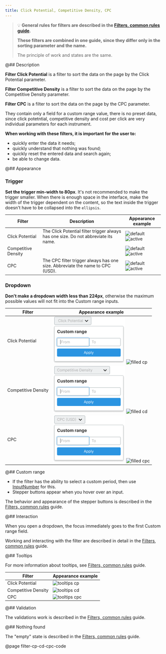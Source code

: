 ```yaml
---
title: Click Potential, Competitive Density, CPC
---
```


> 💡 **General rules for filters are described in the [Filters, common rules guide](/filter-group/filter-rules/).**
>
> **These filters are combined in one guide, since they differ only in the sorting parameter and the name.**
>
> The principle of work and states are the same.

@## Description

**Filter Click Potential** is a filter to sort the data on the page by the Click Potential parameter.

**Filter Competitive Density** is a filter to sort the data on the page by the Competitive Density parameter.

**Filter CPC** is a filter to sort the data on the page by the CPC parameter.

They contain only a field for a custom range value, there is no preset data, since click potetntial, competitive density and cost per click are very individual parameters for each instrument.

**When working with these filters, it is important for the user to:**

- quickly enter the data it needs;
- quickly understand that nothing was found;
- quickly reset the entered data and search again;
- be able to change data.

@## Appearance

### Trigger

**Set the trigger min-width to 80px**. It's not recommended to make the trigger smaller. When there is enough space in the interface, make the width of the trigger dependent on the content, so the text inside the trigger doesn't have to be collapsed into the `ellipsis`.

| Filter              | Description                                                                         | Appearance example                                                    |
| ------------------- | ----------------------------------------------------------------------------------- | --------------------------------------------------------------------- |
| Click Potential     | The Click Potential filter trigger always has one size. Do not abbreviate its name. | ![default](static/placeholder-cp.png) ![active](static/active-cp.png) |
| Competitive Density |                                                                                     | ![default](static/placeholder-cd.png) ![active](static/active-cd.png) |
| CPC                 | The CPC filter trigger always has one size. Abbreviate the name to CPC (USD).       | ![default](static/placeholder.png) ![active](static/active.png)       |

### Dropdown

**Don't make a dropdown width less than 224px**, otherwise the maximum possible values will not fit into the Custom range inputs.

| Filter              | Appearance example                                                    |
| ------------------- | --------------------------------------------------------------------- |
| Click Potential     | ![opened cp](static/opened-cp.png) ![filled cp](static/filled-cp.png) |
| Competitive Density | ![opened cd](static/opened-cd.png) ![filled cd](static/filled-cd.png) |
| CPC                 | ![opened cpc](static/opened.png) ![filled cpc](static/filled.png)     |

@## Custom range

- If the filter has the ability to select a custom period, then use [InputNumber](/components/input-number/) for this.
- Stepper buttons appear when you hover over an input.

The behavior and appearance of the stepper buttons is described in the [Filters, common rules](/filter-group/filter-rules/) guide.

@## Interaction

When you open a dropdown, the focus immediately goes to the first Custom range field.

Working and interacting with the filter are described in detail in the [Filters, common rules](/filter-group/filter-rules/) guide.

@## Tooltips

For more information about tooltips, see [Filters, common rules](/filter-group/filter-rules/) guide.

| Filter              | Appearance example                     |
| ------------------- | -------------------------------------- |
| Click Potential     | ![tooltips cp](static/tooltips-cp.png) |
| Competitive Density | ![tooltips cd](static/tooltips-cd.png) |
| CPC                 | ![tooltips cpc](static/tooltips.png)   |

@## Validation

The validations work is described in the [Filters, common rules](/filter-group/filter-rules/) guide.

@## Nothing found

The "empty" state is described in the [Filters, common rules](/filter-group/filter-rules/) guide.

@page filter-cp-cd-cpc-code
